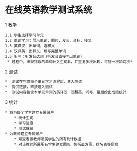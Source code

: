 ﻿在线英语教学测试系统
===========

1 教学  

    1.1 学生选择学习单元  
    1.2 单词学习：展示单词，图片，发音，音标，释义  
    1.3 英译汉：出单词，选释义  
    1.4 汉译英：出释义，填写完整单词  
    1.5 听写：听发音选词（听发音直接写出单词）  
     * 过程中，出现错误的单词计入生词本，并重复多次出现，每错一次加两次*

2 测试 
 
    *  测试在完成每个单元学习流程后，进入测试  
    *  提供链接，直接进入测试  
    *  测试内容包含本单元单词的英译汉，汉翻英，听写，最后给出成绩统计

3 统计
  
	* 将为每个学生建立专属账户
		* 统计生词
		* 学习进度
		* 测试成绩
	* 为教师建立专属账户
		* 可查看该教师所属学生的所有统计数据
		* 对该教师所属所有学生建立图表，包括直方图，排名表等信息